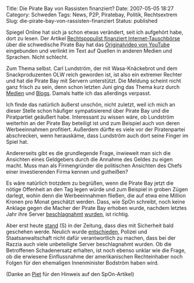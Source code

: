 Title: Die Pirate Bay von Rassisten finanziert?
Date: 2007-05-05 18:27
Category: Schweden
Tags: News, P2P, Piratebay, Politik, Rechtsextrem
Slug: die-pirate-bay-von-rassisten-finanziert
Status: published

Spiegel Online hat sich ja schon etwas verändert, seit ich aufgehört
habe, dort zu lesen. Der Artikel [Rechtspopulist finanziert
Internet-Tauschbörse](http://www.spiegel.de/netzwelt/web/0,1518,480972,00.html)
über die schwedische Pirate Bay hat das [Originalvideo von
YouTube](http://www.youtube.com/watch?v=Eg1S9n81ras) eingebunden und
verlinkt im Text auf Quellen in anderen Medien und Sprachen. Nicht
schlecht.

Zum Thema selbst. Carl Lundström, der mit Wasa-Knäckebrot und dem
Snackproduzenten OLW reich geworden ist, ist also ein extremer Rechter
und hat die Pirate Bay mit Servern unterstützt. Die Meldung scheint
nicht ganz frisch zu sein, denn schon letzten Juni ging das Thema kurz
durch
[Medien](http://www.realtid.se/ArticlePages/200604/27/20060427150429_Realtid539/20060427150429_Realtid539.dbp.asp)
und
[Blogs](http://www.jinge.se/index.php/allmnt/the-pirate-bay-och-carl-lundstrom.htm).
Damals hatte ich das allerdings verpasst.

Ich finde das natürlich äußerst unschön, nicht zuletzt, weil ich mich an
dieser Stelle schon häufiger sympatisierend über Pirate Bay und die
Piratpartiet geäußert habe. Interessant zu wissen wäre, ob Lundström
weiterhin an der Pirate Bay beteiligt ist und zum Beispiel auch von
deren Werbeeinnahmen profitiert. Außerdem dürfte es viele vor der
Piratenpartei abschrecken, wenn herauskäme, dass Lundström auch dort
seine Finger im Spiel hat.

Andererseits gibt es die grundlegende Frage, inwieweit man sich die
Ansichten eines Geldgebers durch die Annahme des Geldes zu eigen macht.
Muss man als Firmengründer die politischen Ansichten des Chefs einer
investierenden Firma kennen und gutheißen?

Es wäre natürlich trotzdem zu begrüßen, wenn die Pirate Bay jetzt die
nötige Offenheit an den Tag legen würde und zum Beispiel in groben Zügen
darlegt, wohin denn die Werbeeinnahmen fließen, die auf etwa eine
Million Kronen pro Monat geschätzt werden. Dass, wie SpOn schreibt, noch
keine Anklage gegen die Macher der Pirate Bay erhoben wurde, nachdem
letztes Jahr ihre Server
[beschlagnahmt](http://www.fiket.de/2006/05/31/durchsuchung-bei-schwedischen-piraten/)
[wurden](http://www.fiket.de/2006/06/09/neues-von-den-piraten/), ist
richtig.

Aber erst heute
[stand](http://www.dn.se/DNet/jsp/polopoly.jsp?d=147&a=646422) (S) in
der Zeitung, dass dies mit Sicherheit bald geschehen werde. Neulich
wurde [entschieden](http://www.heise.de/newsticker/meldung/87816),
Polizei und Staatsanwaltschaft nicht dafür verantwortlich zu machen,
dass bei der Razzia auch viele unbeteiligte Server beschlagnahmt wurden.
Ob die Betroffenen Schadenersatz erhalten, ist noch ebenso unklar wie
die Frage, ob die erwiesene Einflussnahme der amerikanischen
Rechteinhaber noch Folgen für den ehemaligen Innenminister Bodström
haben wird.

(Danke an [Piet](http://zeisl.macbay.de/) für den Hinweis auf den
SpOn-Artikel)


